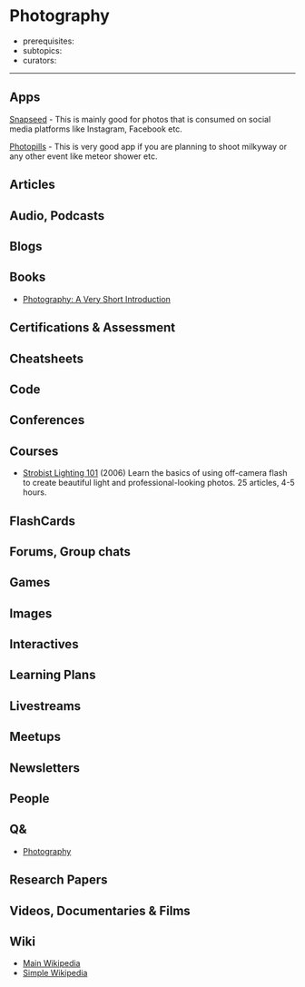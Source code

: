 # Photography

- prerequisites:
- subtopics:
- curators:

------

## Apps

[Snapseed](https://play.google.com/store/apps/details?id=com.niksoftware.snapseed&hl=en_IN) - This is mainly good for photos that is consumed on social media platforms like Instagram, Facebook etc.
   
[Photopills](https://www.photopills.com/) - This is very good app if you are planning to shoot milkyway or any other event like meteor shower etc.
   
## Articles

## Audio, Podcasts

## Blogs

## Books

- [Photography: A Very Short Introduction](http://www.veryshortintroductions.com/abstract/10.1093/actrade/9780192801647.001.0001/actrade-9780192801647?rskey=sBHDD5&result=455)

## Certifications & Assessment

## Cheatsheets

## Code

## Conferences

## Courses

- [Strobist Lighting 101](https://strobist.blogspot.com/2006/03/lighting-101.html) (2006) Learn the basics of using off-camera flash to create beautiful light and professional-looking photos. 25 articles, 4-5 hours.

## FlashCards

## Forums, Group chats

## Games

## Images

## Interactives

## Learning Plans

## Livestreams

## Meetups

## Newsletters

## People

## Q&

- [Photography](https://photo.stackexchange.com)

## Research Papers

## Videos, Documentaries & Films

## Wiki

- [Main Wikipedia](https://en.wikipedia.org/wiki/Photography)
- [Simple Wikipedia](https://simple.wikipedia.org/wiki/Photography)
